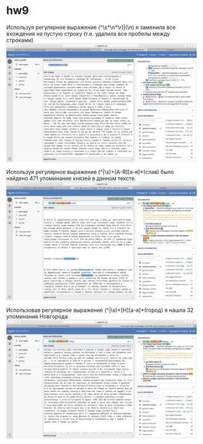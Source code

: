 # hw9

Используя регулярное выражение (^\s*\n*\r)|(\n) я заменила все вхождения на пустую строку (т.е. удалила все пробелы между строками)
![title](https://github.com/lvstarasova/hw9/blob/master/Screen%20Shot%202018-06-01%20at%2019.04.21.png)

Используя регулярное выражение (^|\s)+[А-Я][а-я]*(слав) было найдено 471 упоминание князей в данном тексте.
![title](https://github.com/lvstarasova/hw9/blob/master/Screen%20Shot%202018-06-01%20at%2019.06.32.png)

Использовав регулярное выражение (^|\s)+[Н][а-я]*(город) я нашла 32 упоминания Новгорода.
![title](https://github.com/lvstarasova/hw9/blob/master/Screen%20Shot%202018-06-01%20at%2019.07.14.png)
